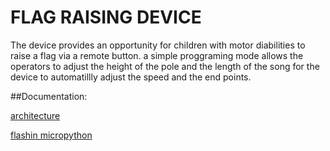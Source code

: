 # FLAG RAISING DEVICE


The device provides an opportunity for children with motor diabilities to raise a flag via a remote button.
a simple proggraming mode allows the operators to adjust the height of the pole and the length of the song
for the device to automatillly adjust the speed and the end points. 

##Documentation:

[architecture](https://www.lucidchart.com/invitations/accept/66944ab0-6786-461c-a49b-2d910f306892)

[flashin micropython](http://#)

